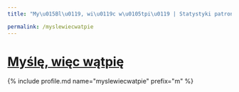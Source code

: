 ```yaml
---
title: "My\u015Bl\u0119, wi\u0119c w\u0105tpi\u0119 | Statystyki patronite.pl | Patromierz"

permalink: /myslewiecwatpie
---
```


# [Myślę, więc wątpię](https://patronite.pl/myslewiecwatpie)

{% include profile.md name="myslewiecwatpie" prefix="m" %}
